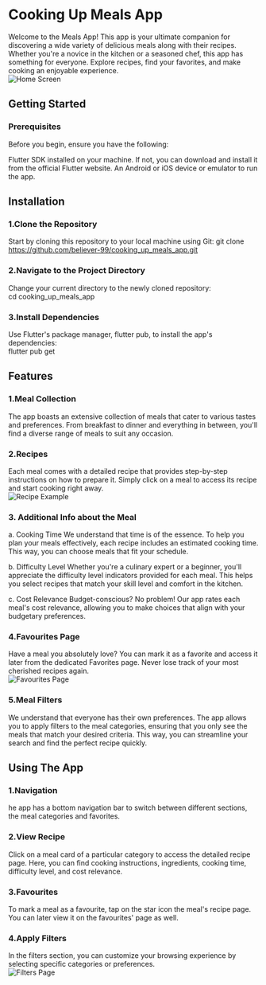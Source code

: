 # Cooking Up Meals App

Welcome to the Meals App! This app is your ultimate companion for discovering a wide variety of delicious meals along with their recipes. Whether you're a novice in the kitchen or a seasoned chef, this app has something for everyone. Explore recipes, find your favorites, and make cooking an enjoyable experience.  
![Home Screen](MealsApp1.jpg)

## Getting Started
### Prerequisites
Before you begin, ensure you have the following:

Flutter SDK installed on your machine. If not, you can download and install it from the official Flutter website.
An Android or iOS device or emulator to run the app.

## Installation
### 1.Clone the Repository
Start by cloning this repository to your local machine using Git:
git clone https://github.com/believer-99/cooking_up_meals_app.git

### 2.Navigate to the Project Directory
 Change your current directory to the newly cloned repository:  
 cd cooking_up_meals_app

 ### 3.Install Dependencies
 Use Flutter's package manager, flutter pub, to install the app's dependencies:  
 flutter pub get

## Features

### 1.Meal Collection
The app boasts an extensive collection of meals that cater to various tastes and preferences. From breakfast to dinner and everything in between, you'll find a diverse range of meals to suit any occasion.

### 2.Recipes
Each meal comes with a detailed recipe that provides step-by-step instructions on how to prepare it. Simply click on a meal to access its recipe and start cooking right away.  
![Recipe Example](MealsApp2.jpg)

### 3. Additional Info about the Meal
a. Cooking Time
We understand that time is of the essence. To help you plan your meals effectively, each recipe includes an estimated cooking time. This way, you can choose meals that fit your schedule.

b. Difficulty Level
Whether you're a culinary expert or a beginner, you'll appreciate the difficulty level indicators provided for each meal. This helps you select recipes that match your skill level and comfort in the kitchen.

c. Cost Relevance
Budget-conscious? No problem! Our app rates each meal's cost relevance, allowing you to make choices that align with your budgetary preferences.

### 4.Favourites Page
Have a meal you absolutely love? You can mark it as a favorite and access it later from the dedicated Favorites page. Never lose track of your most cherished recipes again.  
![Favourites Page](MealsApp3.jpg)

### 5.Meal Filters
We understand that everyone has their own preferences. The app allows you to apply filters to the meal categories, ensuring that you only see the meals that match your desired criteria. This way, you can streamline your search and find the perfect recipe quickly.

## Using The App
### 1.Navigation
he app has a bottom navigation bar to switch between different sections, the meal categories and favorites.

### 2.View Recipe
 Click on a meal card of a particular category to access the detailed recipe page. Here, you can find cooking instructions, ingredients, cooking time, difficulty level, and cost relevance.

 ### 3.Favourites
 To mark a meal as a favourite, tap on the star icon the meal's recipe page. You can later view it on the favourites' page as well.

 ### 4.Apply Filters
 In the filters section, you can customize your browsing experience by selecting specific categories or preferences.  
 ![Filters Page](MealsApp4.jpg)
